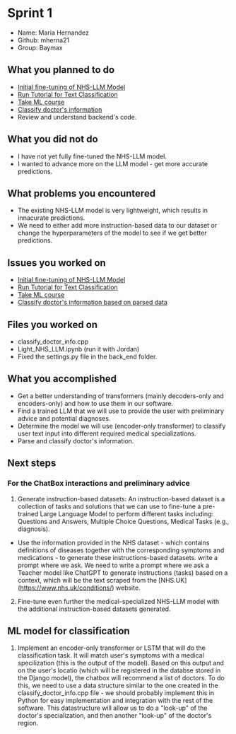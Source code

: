 # Sprint 1

- Name: Maria Hernandez 
- Github: mherna21
- Group: Baymax

## What you planned to do
- [Initial fine-tuning of NHS-LLM Model](https://github.com/MariAuxHer/Baymax/issues/2)
- [Run Tutorial for Text Classification](https://github.com/MariAuxHer/Baymax/issues/3)
- [Take ML course](https://github.com/MariAuxHer/Baymax/issues/1)
- [Classify doctor's information](https://github.com/MariAuxHer/Baymax/issues/6)
- Review and understand backend's code.

## What you did not do
- I have not yet fully fine-tuned the NHS-LLM model. 
- I wanted to advance more on the LLM model - get more accurate predictions.  

## What problems you encountered
- The existing NHS-LLM model is very lightweight, which results in innacurate predictions. 
- We need to either add more instruction-based data to our dataset or change the hyperparameters of the model
to see if we get better predictions. 

## Issues you worked on
- [Initial fine-tuning of NHS-LLM Model](https://github.com/MariAuxHer/Baymax/issues/2)
- [Run Tutorial for Text Classification](https://github.com/MariAuxHer/Baymax/issues/3)
- [Take ML course](https://github.com/MariAuxHer/Baymax/issues/1)
- [Classify doctor's information based on parsed data](https://github.com/MariAuxHer/Baymax/issues/6)

## Files you worked on
- classify_doctor_info.cpp
- Light_NHS_LLM.ipynb (run it with Jordan)
- Fixed the settings.py file in the back_end folder. 

## What you accomplished
- Get a better understanding of transformers (mainly decoders-only and encoders-only) and how to use them in our software. 
- Find a trained LLM that we will use to provide the user with preliminary advice and potential diagnoses.
- Determine the model we will use (encoder-only transformer) to classify user text input into different required medical specializations. 
- Parse and classify doctor's information. 

## Next steps 

### For the ChatBox interactions and preliminary advice


1. Generate instruction-based datasets: An instruction-based dataset is a collection of tasks and solutions that we can use to fine-tune a pre-trained Large Language Model to perform different tasks including: Questions and Answers, Multiple Choice Questions, Medical Tasks (e.g., diagnosis). 

- Use the information provided in the NHS dataset - which contains definitions of diseases together with the corresponding symptoms and medications - to generate these instructions-based datasets. write a prompt where we ask. We need to write a prompt where we ask a Teacher model like ChatGPT to generate instructions (tasks) based on a context, which will be the text scraped from the [NHS.UK] (https://www.nhs.uk/conditions/) website. 

2. Fine-tune even further the medical-specialized NHS-LLM model with the additional instruction-based datasets generated. 

## ML model for classification 
1. Implement an encoder-only transformer or LSTM that will do the classification task. It will match user's symptoms with a medical specilization (this is the output of the model). Based on this output and on the user's locatio (which will be registered in the databse stored in the Django model), the chatbox will recommend a list of doctors. To do this, we need to use a data structure similar to the one created in the classify_doctor_info.cpp file - we should probably implement this in Python for easy implementation and integration with the rest of the software. This datastructure will allow us to do a "look-up" of the doctor's specialization, and then another "look-up" of the doctor's region. 

